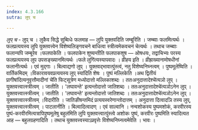 ```yaml
---
index: 4.3.166
sutra: लुप् च

---
```

_लुप् च_ - लुप् च । लुकैव सिद्धे सुब्विधेः फलमाह — लुपि युक्तवदिति जम्बूरिति । जम्ब्वाः फलमित्यर्थः । फलप्रत्ययस्य लुपि युक्तवत्त्वेन विशेष्यलिङ्गवचने बाधित्वा स्त्रीत्वमेकवचनं चेत्यर्थः । तथाच जम्ब्वाः फलान्यपि जम्बूरेव ।फलपाकेति । फलपाकेन शुष्यन्तीति फलपाकशुष — ओषधयः, तद्वाचिभ्यः परस्य फलप्रत्ययस्य लुप उपसङ्ख्यानमित्यर्थः ।फले लुगि॑त्यस्यापवादः । व्रीहय इति । व्रीह्राख्यानामोषधीनां फलानीत्यर्थः । एवं मुद्गाः । बिल्वाद्यणो लुप् । युक्तवद्भावात्पुंस्त्वं, नतु विशेष्यनिघ्नत्वम् । पुष्पमूलेष्विति । वार्तिकमिदम् ।विकारावयवप्रत्ययस्य लुप् स्या॑दिति शेषः । पुष्पं मल्लिकेति ।अथ द्वितीयं प्रागीषा॑दित्यनुवृत्तौमादीनां चे॑ति फिट्सूत्रेण मध्योदात्तो मल्लिकाशब्दः । ततःअनुदात्तादेश्चे॑त्यञो लुप् । युक्तवत्त्वात्स्त्रीत्वम् । जातीति । 'लघावन्ते' इत्यन्तोदात्तो जातिशब्दः । ततःअनुदात्तादेश्चे॑त्यञोऽनेन लुप् । युक्तवत्त्वात्स्त्रीत्वम् । जातीति । 'लघावन्ते' इत्यन्तोदात्तो जातिशब्दः । ततःअनुदात्तादेश्चे॑त्यञोऽनेन लुप् । युक्तवत्त्वात्स्त्रीत्वम् ।विदारीति । जातिङीषन्तमिदं प्रत्ययस्वरेणान्तोदात्तम् । अनुदात्ता दित्वादञि तस्य लुप्, युक्तवत्त्वात्स्त्रीत्वम् । पाटलानीति । बिल्वादित्वादण् । एवं साल्वानि । नन्वशोकस्य पुष्पमशोकं, करवीरस्य पुष्पं-करवीरमित्यत्रापिपुष्पमूलेषु बहुल॑मिति लुपि युक्तवत्त्वात्पुंस्त्वे अशोकः पुष्पं, करवीरः पुष्पमिति स्यादित्यत आह — बहुलग्रहणादिति । तथाच युक्तवत्त्वस्याऽप्रवृत्तेः विशेष्यनिघ्नत्वमेवेति । भावः । 